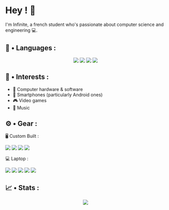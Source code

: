 # Hey ! 👋
I'm Infinite, a french student who's passionate about computer science and engineering 💻.

## 🔧 • Languages :
<p align="center">
  <img src="https://img.shields.io/badge/Java-ED8B00?style=for-the-badge&logo=openjdk&logoColor=white"/>
  <img src="https://img.shields.io/badge/HTML5-E34F26?style=for-the-badge&logo=html5&logoColor=white"/>
  <img src="https://img.shields.io/badge/CSS3-1572B6?style=for-the-badge&logo=css3&logoColor=white"/>
  <img src="https://img.shields.io/badge/Python-FFD43B?style=for-the-badge&logo=python&logoColor=blue"/>
</p>

## 🎨 • Interests :
- 💾 Computer hardware & software 
- 📱 Smartphones (particularly Android ones) 
- 🎮 Video games
- 🎼 Music

## ⚙️ • Gear :
🖥️ Custom Built :
<p>
  <img src="https://img.shields.io/badge/AMD%20Ryzen_5_2600-E4700D?style=for-the-badge&logo=amd&logoColor=white"/>
  <img src="https://img.shields.io/badge/NVIDIA-GTX1060-76B900?style=for-the-badge&logo=nvidia&logoColor=white"/>
  <img src="https://img.shields.io/badge/Windows_11-0078D6?style=for-the-badge&logo=windows&logoColor=white"/>
  <img src="https://img.shields.io/badge/Opera_GX-FF1B2D?style=for-the-badge&logo=Opera&logoColor=white"/>
</p>

💻 Laptop :
<p>
  <img src="https://img.shields.io/badge/Thinkpad%20P14s%20G2-E2231A?style=for-the-badge&logo=lenovo&logoColor=white"/>
  <img src="https://img.shields.io/badge/AMD%20Ryzen_7_5850U-E4700D?style=for-the-badge&logo=amd&logoColor=white"/>
  <img src="https://img.shields.io/badge/Arch_Linux-1793D1?style=for-the-badge&logo=arch-linux&logoColor=white"/>
  <img src="https://img.shields.io/badge/alacritty-F46D01?style=for-the-badge&logo=alacritty&logoColor=white"/>
  <img src="https://img.shields.io/badge/Firefox-FF7139?style=for-the-badge&logo=Firefox-Browser&logoColor=white"/>
</p>

## 📈 • Stats :
<p align="center">
  <img src="https://github-readme-stats.vercel.app/api?username=InfiniteX95&show_icons=true&theme=github_dark"/>
</p>
